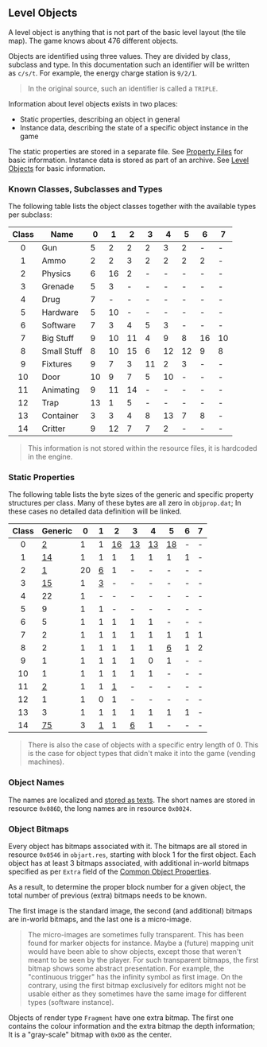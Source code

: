 ## Level Objects

A level object is anything that is not part of the basic level layout (the tile map). The game knows about 476 different objects.

Objects are identified using three values. They are divided by class, subclass and type. In this documentation such an identifier will be written as ```c/s/t```. For example, the energy charge station is ```9/2/1```.

> In the original source, such an identifier is called a ```TRIPLE```.

Information about level objects exists in two places:
* Static properties, describing an object in general
* Instance data, describing the state of a specific object instance in the game

The static properties are stored in a separate file. See [Property Files](../fileFormat/PropertyFiles.md) for basic information.
Instance data is stored as part of an archive. See [Level Objects](../archives/levelObjects.md) for basic information.

### Known Classes, Subclasses and Types

The following table lists the object classes together with the available types per subclass:

| Class | Name                               | 0  | 1  | 2  | 3  | 4  | 5  | 6  | 7  |
|:-----:|------------------------------------|----|----|----|----|----|----|----|----|
|   0   | Gun                                | 5  | 2  | 2  | 2  | 3  | 2  | -  | -  |
|   1   | Ammo                               | 2  | 2  | 3  | 2  | 2  | 2  | 2  | -  |
|   2   | Physics                            | 6  | 16 | 2  | -  | -  | -  | -  | -  |
|   3   | Grenade                            | 5  | 3  | -  | -  | -  | -  | -  | -  |
|   4   | Drug                               | 7  | -  | -  | -  | -  | -  | -  | -  |
|   5   | Hardware                           | 5  | 10 | -  | -  | -  | -  | -  | -  |
|   6   | Software                           | 7  | 3  | 4  | 5  | 3  | -  | -  | -  |
|   7   | Big Stuff                          | 9  | 10 | 11 | 4  | 9  | 8  | 16 | 10 |
|   8   | Small Stuff                        | 8  | 10 | 15 | 6  | 12 | 12 | 9  | 8  |
|   9   | Fixtures                           | 9  | 7  | 3  | 11 | 2  | 3  | -  | -  |
|   10  | Door                               | 10 | 9  | 7  | 5  | 10 | -  | -  | -  |
|   11  | Animating                          | 9  | 11 | 14 | -  | -  | -  | -  | -  |
|   12  | Trap                               | 13 | 1  | 5  | -  | -  | -  | -  | -  |
|   13  | Container                          | 3  | 3  | 4  | 8  | 13 | 7  | 8  | -  |
|   14  | Critter                            | 9  | 12 | 7  | 7  | 2  | -  | -  | -  |

> This information is not stored within the resource files, it is hardcoded in the engine.


### Static Properties

The following table lists the byte sizes of the generic and specific property structures per class.
Many of these bytes are all zero in ```objprop.dat```; In these cases no detailed data definition will be linked.

| Class | Generic                                     | 0  | 1         | 2         | 3         | 4         | 5         | 6  | 7  |
|:-----:|---------------------------------------------|----|-----------|-----------|-----------|-----------|-----------|----|----|
|   0   | [2](00_Gun/gunProperties.md)                | 1  | 1         | [16][0/2] | [13][0/3] | [13][0/4] | [18][0/5] | -  | -  |
|   1   | [14](01_Ammo/ammoProperties.md)             | 1  | 1         | 1         | 1         | 1         | 1         | 1  | -  |
|   2   | [1](02_Physics/physicsProperties.md)        | 20 | [6][2/1]  | 1         | -         | -         | -         | -  | -  |
|   3   | [15](03_Grenade/grenadeProperties.md)       | 1  | [3][3/1]  | -         | -         | -         | -         | -  | -  |
|   4   | 22                                          | 1  | -         | -         | -         | -         | -         | -  | -  |
|   5   | 9                                           | 1  | 1         | -         | -         | -         | -         | -  | -  |
|   6   | 5                                           | 1  | 1         | 1         | 1         | 1         | -         | -  | -  |
|   7   | 2                                           | 1  | 1         | 1         | 1         | 1         | 1         | 1  | 1  |
|   8   | 2                                           | 1  | 1         | 1         | 1         | 1         | [6][8/5]  | 1  | 2  |
|   9   | 1                                           | 1  | 1         | 1         | 1         | 0         | 1         | -  | -  |
|   10  | 1                                           | 1  | 1         | 1         | 1         | 1         | -         | -  | -  |
|   11  | [2](11_Animating/animatingProperties.md)    | 1  | 1         | [1][11/2] | -         | -         | -         | -  | -  |
|   12  | 1                                           | 1  | 0         | 1         | -         | -         | -         | -  | -  |
|   13  | 3                                           | 1  | 1         | 1         | 1         | 1         | 1         | 1  | -  |
|   14  | [75](14_Critter/critterProperties.md)       | 3  | [1][14/1] | 1         | [6][14/3] | 1         | -         | -  | -  |


> There is also the case of objects with a specific entry length of 0. This is the case for object types that didn't make it into the game (vending machines).

[0/2]: 00_Gun/gunProperties.md#specific-2-properties
[0/3]: 00_Gun/gunProperties.md#specific-3-properties
[0/4]: 00_Gun/gunProperties.md#specific-4-properties
[0/5]: 00_Gun/gunProperties.md#specific-5-properties
[2/1]: 02_Physics/physicsProperties.md#specific-1-properties
[3/1]: 03_Grenade/grenadeProperties.md#specific-1-properties
[8/5]: 08_SmallStuff/smallStuffProperties.md#cyberspace-items-specific-properties
[11/2]: 11_Animating/animatingProperties.md#specific-2-properties
[14/1]: 14_Critter/critterProperties.md#specific-1-properties
[14/3]: 14_Critter/critterProperties.md#cyberspace-critters-specific-properties


### Object Names

The names are localized and [stored as texts](../media/Texts.md). The short names are stored in resource ```0x086D```, the long
names are in resource ```0x0024```.


### Object Bitmaps

Every object has bitmaps associated with it. The bitmaps are all stored in resource ```0x0546``` in ```objart.res```, starting with block 1 for the first object. Each object has at least 3 bitmaps associated, with additional in-world bitmaps specified as per ```Extra``` field of the [Common Object Properties](../fileFormat/PropertyFiles.md#common-table).

As a result, to determine the proper block number for a given object, the total number of previous (extra) bitmaps needs to be known.

The first image is the standard image, the second (and additional) bitmaps are in-world bitmaps, and the last one is a micro-image.

> The micro-images are sometimes fully transparent. This has been found for marker objects for instance.
> Maybe a (future) mapping unit would have been able to show objects, except those that weren't meant to be seen by the player.
> For such transparent bitmaps, the first bitmap shows some abstract presentation. For example, the "continuous trigger" has the infinity symbol as first image.
> On the contrary, using the first bitmap exclusively for editors might not be usable either as they sometimes have the same image for different types (software instance).

Objects of render type ```Fragment``` have one extra bitmap. The first one contains the colour information and the extra bitmap the depth information; It is a "gray-scale" bitmap with ```0xD0``` as the center.
